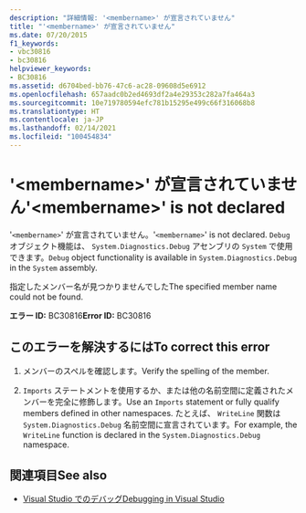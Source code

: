 ```yaml
---
description: "詳細情報: '<membername>' が宣言されていません"
title: "'<membername>' が宣言されていません"
ms.date: 07/20/2015
f1_keywords:
- vbc30816
- bc30816
helpviewer_keywords:
- BC30816
ms.assetid: d6704bed-bb76-47c6-ac28-09608d5e6912
ms.openlocfilehash: 657aadc0b2ed4693df2a4e29353c282a7fa464a3
ms.sourcegitcommit: 10e719780594efc781b15295e499c66f316068b8
ms.translationtype: HT
ms.contentlocale: ja-JP
ms.lasthandoff: 02/14/2021
ms.locfileid: "100454834"
---
```

# <a name="membername-is-not-declared"></a><span data-ttu-id="25272-103">'\<membername>' が宣言されていません</span><span class="sxs-lookup"><span data-stu-id="25272-103">'\<membername>' is not declared</span></span>

<span data-ttu-id="25272-104">'`<membername>`' が宣言されていません。</span><span class="sxs-lookup"><span data-stu-id="25272-104">'`<membername>`' is not declared.</span></span> <span data-ttu-id="25272-105">`Debug` オブジェクト機能は、 `System.Diagnostics.Debug` アセンブリの `System` で使用できます。</span><span class="sxs-lookup"><span data-stu-id="25272-105">`Debug` object functionality is available in `System.Diagnostics.Debug` in the `System` assembly.</span></span>  
  
 <span data-ttu-id="25272-106">指定したメンバー名が見つかりませんでした</span><span class="sxs-lookup"><span data-stu-id="25272-106">The specified member name could not be found.</span></span>  
  
 <span data-ttu-id="25272-107">**エラー ID:** BC30816</span><span class="sxs-lookup"><span data-stu-id="25272-107">**Error ID:** BC30816</span></span>  
  
## <a name="to-correct-this-error"></a><span data-ttu-id="25272-108">このエラーを解決するには</span><span class="sxs-lookup"><span data-stu-id="25272-108">To correct this error</span></span>  
  
1. <span data-ttu-id="25272-109">メンバーのスペルを確認します。</span><span class="sxs-lookup"><span data-stu-id="25272-109">Verify the spelling of the member.</span></span>  
  
2. <span data-ttu-id="25272-110">`Imports` ステートメントを使用するか、または他の名前空間に定義されたメンバーを完全に修飾します。</span><span class="sxs-lookup"><span data-stu-id="25272-110">Use an `Imports` statement or fully qualify members defined in other namespaces.</span></span> <span data-ttu-id="25272-111">たとえば、 `WriteLine` 関数は `System.Diagnostics.Debug` 名前空間に宣言されています。</span><span class="sxs-lookup"><span data-stu-id="25272-111">For example, the `WriteLine` function is declared in the `System.Diagnostics.Debug` namespace.</span></span>  
  
## <a name="see-also"></a><span data-ttu-id="25272-112">関連項目</span><span class="sxs-lookup"><span data-stu-id="25272-112">See also</span></span>

- [<span data-ttu-id="25272-113">Visual Studio でのデバッグ</span><span class="sxs-lookup"><span data-stu-id="25272-113">Debugging in Visual Studio</span></span>](/visualstudio/debugger/debugger-feature-tour)
